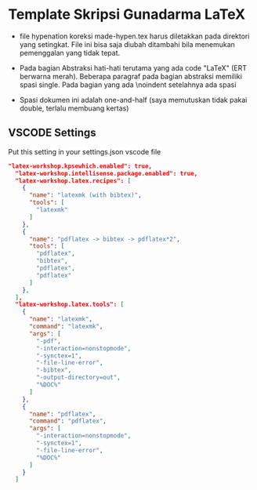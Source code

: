 # Template Skripsi Gunadarma LaTeX


- file hypenation koreksi made-hypen.tex harus diletakkan pada direktori yang setingkat. File ini bisa saja diubah ditambahi bila menemukan pemenggalan yang tidak tepat.

- Pada bagian Abstraksi hati-hati terutama yang ada code "LaTeX" (ERT berwarna merah).  Beberapa paragraf pada bagian abstraksi memiliki spasi single.
  Pada bagian yang ada \noindent setelahnya ada spasi 

- Spasi dokumen ini adalah one-and-half (saya memutuskan tidak pakai double, terlalu membuang kertas)


## VSCODE Settings
Put this setting in your settings.json vscode file
```json
"latex-workshop.kpsewhich.enabled": true,
  "latex-workshop.intellisense.package.enabled": true,
  "latex-workshop.latex.recipes": [
    {
      "name": "latexmk (with bibtex)",
      "tools": [
        "latexmk"
      ]
    },
    {
      "name": "pdflatex -> bibtex -> pdflatex*2",
      "tools": [
        "pdflatex",
        "bibtex",
        "pdflatex",
        "pdflatex"
      ]
    },
  ],
  "latex-workshop.latex.tools": [
    {
      "name": "latexmk",
      "command": "latexmk",
      "args": [
        "-pdf",
        "-interaction=nonstopmode",
        "-synctex=1",
        "-file-line-error",
        "-bibtex",
        "-output-directory=out",
        "%DOC%"
      ]
    },
    {
      "name": "pdflatex",
      "command": "pdflatex",
      "args": [
        "-interaction=nonstopmode",
        "-synctex=1",
        "-file-line-error",
        "%DOC%"
      ]
    }
  ]
```